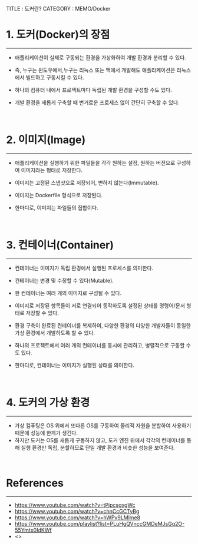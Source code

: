 TITLE : 도커란?
CATEGORY : MEMO/Docker


# 1. 도커(Docker)의 장점
---
- 애플리케이션이 실제로 구동되는 환경을 가상화하여 개발 환경과 분리할 수 있다.
- 즉, 누구는 윈도우에서,누구는 리눅스 또는 맥에서 개발해도 애플리케이션은 리눅스에서 빌드하고 구동시킬 수 있다.

- 하나의 컴퓨터 내에서 프로젝트마다 독립된 개발 환경을 구성할 수도 있다.
- 개발 환경을 새롭게 구축할 때 번거로운 프로세스 없이 간단히 구축할 수 있다.

<br>


# 2. 이미지(Image)
---
- 애플리케이션을 실행하기 위한 파일들을 각각 원하는 설정, 원하는 버전으로 구성하여 이미지라는 형태로 저장한다.
- 이미지는 고정된 스냅샷으로 저장되어, 변하지 않는다(Immutable).
- 이미지는 Dockerfile 형식으로 저장된다.

- 한마디로, 이미지는 파일들의 집합이다.

<br>


# 3. 컨테이너(Container)
---
- 컨테이너는 이미지가 독립 환경에서 실행된 프로세스를 의미한다.
- 컨테이너는 변경 및 수정할 수 있다(Mutable).

- 한 컨테이너는 여러 개의 이미지로 구성될 수 있다.
- 이미지로 저장된 항목들이 서로 연결되어 동작하도록 설정된 상태를 명령어/문서 형태로 저장할 수 있다.

- 환경 구축이 완료된 컨테이너를 복제하여, 다양한 환경의 다양한 개발자들이 동일한 가상 환경에서 개발하도록 할 수 있다.
- 하나의 프로젝트에서 여러 개의 컨테이너를 동시에 관리하고, 병렬적으로 구동할 수도 있다.

- 한마디로, 컨테이너는 이미지가 실행된 상태를 의미한다.

<br>


# 4. 도커의 가상 환경
---
- 가상 컴퓨팅은 OS 위에서 또다른 OS를 구동하여 물리적 자원을 분할하여 사용하기 때문에 성능에 한계가 생긴다.
- 하지만 도커는 OS를 새롭게 구동하지 않고, 도커 엔진 위에서 각각의 컨테이너를 통해 실행 환경만 독립, 분할하므로 단일 개발 환경과 비슷한 성능을 보여준다.

<br>


# References
---
- <https://www.youtube.com/watch?v=tPjpcsgxgWc>
- <https://www.youtube.com/watch?v=chnCcGCTyBg>
- <https://www.youtube.com/watch?v=hWPv9LMlme8>
- <https://www.youtube.com/playlist?list=PLuHgQVnccGMDeMJsGq2O-55Ymtx0IdKWf>
- <>